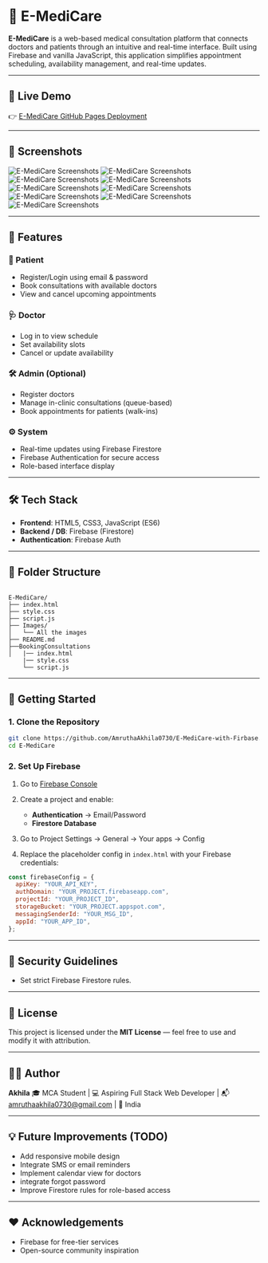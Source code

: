 # 🏥 E-MediCare

**E-MediCare** is a web-based medical consultation platform that connects doctors and patients through an intuitive and real-time interface. Built using Firebase and vanilla JavaScript, this application simplifies appointment scheduling, availability management, and real-time updates.

---

## 🔗 Live Demo

👉 [E-MediCare GitHub Pages Deployment]([https://yourusername.github.io/E-MediCare/](https://amruthaakhila0730.github.io/E-MediCare-with-Firbase/))  

---

## 📸 Screenshots
 
![E-MediCare Screenshots](./Images/Screenshot1.JPG)
![E-MediCare Screenshots](./Images/Screenshot2.JPG)
![E-MediCare Screenshots](./Images/Screenshot3.JPG)
![E-MediCare Screenshots](./Images/Screenshot4.JPG)
![E-MediCare Screenshots](./Images/Screenshot5.JPG)
![E-MediCare Screenshots](./Images/Screenshot6.JPG)
![E-MediCare Screenshots](./Images/Screenshot7.JPG)
![E-MediCare Screenshots](./Images/Screenshot8.JPG)
![E-MediCare Screenshots](./Images/Screenshot9.JPG)

---

## 🎯 Features

### 👤 Patient
- Register/Login using email & password
- Book consultations with available doctors
- View and cancel upcoming appointments

### 🩺 Doctor
- Log in to view schedule
- Set availability slots
- Cancel or update availability

### 🛠️ Admin (Optional)
- Register doctors
- Manage in-clinic consultations (queue-based)
- Book appointments for patients (walk-ins)

### ⚙️ System
- Real-time updates using Firebase Firestore
- Firebase Authentication for secure access
- Role-based interface display

---

## 🛠️ Tech Stack

- **Frontend**: HTML5, CSS3, JavaScript (ES6)
- **Backend / DB**: Firebase (Firestore)
- **Authentication**: Firebase Auth

---

## 📁 Folder Structure

```

E-MediCare/
├── index.html
├── style.css
├── script.js
├── Images/
│   └── All the images
├── README.md
├──BookingConsultations
│   |── index.html
    |── style.css
    └── script.js

````

---

## 🚀 Getting Started

### 1. Clone the Repository

```bash
git clone https://github.com/AmruthaAkhila0730/E-MediCare-with-Firbase.git
cd E-MediCare
````

### 2. Set Up Firebase

1. Go to [Firebase Console](https://console.firebase.google.com/)
2. Create a project and enable:

   * **Authentication** → Email/Password
   * **Firestore Database**
3. Go to Project Settings → General → Your apps → Config
4. Replace the placeholder config in `index.html` with your Firebase credentials:

```js
const firebaseConfig = {
  apiKey: "YOUR_API_KEY",
  authDomain: "YOUR_PROJECT.firebaseapp.com",
  projectId: "YOUR_PROJECT_ID",
  storageBucket: "YOUR_PROJECT.appspot.com",
  messagingSenderId: "YOUR_MSG_ID",
  appId: "YOUR_APP_ID",
};
```



---

## 🔐 Security Guidelines

* Set strict Firebase Firestore rules.


---

## 📃 License

This project is licensed under the **MIT License** — feel free to use and modify it with attribution.

---

## 🙋‍♀️ Author

**Akhila**
🎓 MCA Student | 💻 Aspiring Full Stack Web Developer
| 📬 amruthaakhila0730@gmail.com
| 📍 India

---

## 💡 Future Improvements (TODO)

* Add responsive mobile design
* Integrate SMS or email reminders
* Implement calendar view for doctors
* integrate forgot password
* Improve Firestore rules for role-based access

---

## ❤️ Acknowledgements

* Firebase for free-tier services
* Open-source community inspiration
